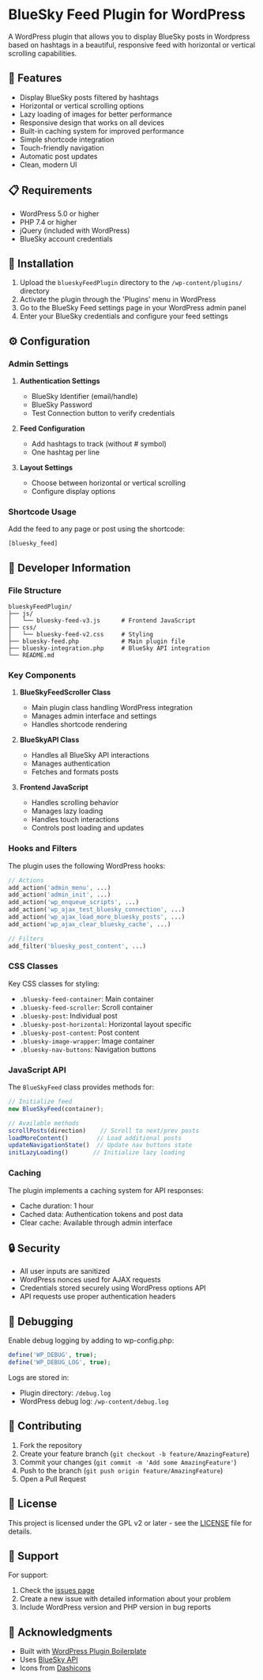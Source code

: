 # BlueSky Feed Plugin for WordPress

A WordPress plugin that allows you to display BlueSky posts in Wordpress based on hashtags in a beautiful, responsive feed with horizontal or vertical scrolling capabilities.

## 🌟 Features

- Display BlueSky posts filtered by hashtags
- Horizontal or vertical scrolling options
- Lazy loading of images for better performance
- Responsive design that works on all devices
- Built-in caching system for improved performance
- Simple shortcode integration
- Touch-friendly navigation
- Automatic post updates
- Clean, modern UI

## 📋 Requirements

- WordPress 5.0 or higher
- PHP 7.4 or higher
- jQuery (included with WordPress)
- BlueSky account credentials

## 🚀 Installation

1. Upload the `blueskyFeedPlugin` directory to the `/wp-content/plugins/` directory
2. Activate the plugin through the 'Plugins' menu in WordPress
3. Go to the BlueSky Feed settings page in your WordPress admin panel
4. Enter your BlueSky credentials and configure your feed settings

## ⚙️ Configuration

### Admin Settings

1. **Authentication Settings**
   - BlueSky Identifier (email/handle)
   - BlueSky Password
   - Test Connection button to verify credentials

2. **Feed Configuration**
   - Add hashtags to track (without # symbol)
   - One hashtag per line

3. **Layout Settings**
   - Choose between horizontal or vertical scrolling
   - Configure display options

### Shortcode Usage

Add the feed to any page or post using the shortcode:

```
[bluesky_feed]
```

## 🔧 Developer Information

### File Structure

```
blueskyFeedPlugin/
├── js/
│   └── bluesky-feed-v3.js      # Frontend JavaScript
├── css/
│   └── bluesky-feed-v2.css     # Styling
├── bluesky-feed.php            # Main plugin file
├── bluesky-integration.php     # BlueSky API integration
└── README.md
```

### Key Components

1. **BlueSkyFeedScroller Class**
   - Main plugin class handling WordPress integration
   - Manages admin interface and settings
   - Handles shortcode rendering

2. **BlueSkyAPI Class**
   - Handles all BlueSky API interactions
   - Manages authentication
   - Fetches and formats posts

3. **Frontend JavaScript**
   - Handles scrolling behavior
   - Manages lazy loading
   - Handles touch interactions
   - Controls post loading and updates

### Hooks and Filters

The plugin uses the following WordPress hooks:

```php
// Actions
add_action('admin_menu', ...)
add_action('admin_init', ...)
add_action('wp_enqueue_scripts', ...)
add_action('wp_ajax_test_bluesky_connection', ...)
add_action('wp_ajax_load_more_bluesky_posts', ...)
add_action('wp_ajax_clear_bluesky_cache', ...)

// Filters
add_filter('bluesky_post_content', ...)
```

### CSS Classes

Key CSS classes for styling:

- `.bluesky-feed-container`: Main container
- `.bluesky-feed-scroller`: Scroll container
- `.bluesky-post`: Individual post
- `.bluesky-post-horizontal`: Horizontal layout specific
- `.bluesky-post-content`: Post content
- `.bluesky-image-wrapper`: Image container
- `.bluesky-nav-buttons`: Navigation buttons

### JavaScript API

The `BlueSkyFeed` class provides methods for:

```javascript
// Initialize feed
new BlueSkyFeed(container);

// Available methods
scrollPosts(direction)    // Scroll to next/prev posts
loadMoreContent()        // Load additional posts
updateNavigationState()  // Update nav buttons state
initLazyLoading()       // Initialize lazy loading
```

### Caching

The plugin implements a caching system for API responses:

- Cache duration: 1 hour
- Cached data: Authentication tokens and post data
- Clear cache: Available through admin interface

## 🔒 Security

- All user inputs are sanitized
- WordPress nonces used for AJAX requests
- Credentials stored securely using WordPress options API
- API requests use proper authentication headers

## 🐛 Debugging

Enable debug logging by adding to wp-config.php:

```php
define('WP_DEBUG', true);
define('WP_DEBUG_LOG', true);
```

Logs are stored in:
- Plugin directory: `/debug.log`
- WordPress debug log: `/wp-content/debug.log`

## 📝 Contributing

1. Fork the repository
2. Create your feature branch (`git checkout -b feature/AmazingFeature`)
3. Commit your changes (`git commit -m 'Add some AmazingFeature'`)
4. Push to the branch (`git push origin feature/AmazingFeature`)
5. Open a Pull Request

## 📄 License

This project is licensed under the GPL v2 or later - see the [LICENSE](LICENSE) file for details.

## 🤝 Support

For support:
1. Check the [issues page](https://github.com/yourusername/blueskyFeedPlugin/issues)
2. Create a new issue with detailed information about your problem
3. Include WordPress version and PHP version in bug reports

## 🙏 Acknowledgments

- Built with [WordPress Plugin Boilerplate](https://wppb.me/)
- Uses [BlueSky API](https://atproto.com/docs)
- Icons from [Dashicons](https://developer.wordpress.org/resource/dashicons/)

